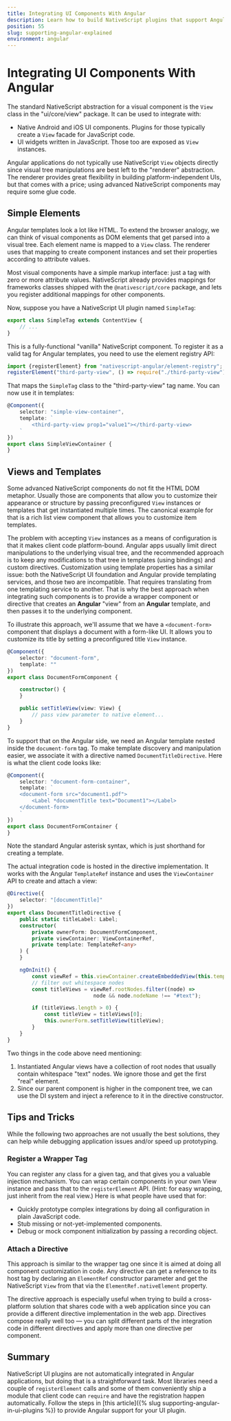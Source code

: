 ```yaml
---
title: Integrating UI Components With Angular
description: Learn how to build NativeScript plugins that support Angular, and that integrate with NativeScript’s standard set of user interface components.
position: 55
slug: supporting-angular-explained
environment: angular
---
```


# Integrating UI Components With Angular

The standard NativeScript abstraction for a visual component is the `View` class in the "ui/core/view" package. It can be used to integrate with:

* Native Android and iOS UI components. Plugins for those typically create a `View` facade for JavaScript code.
* UI widgets written in JavaScript. Those too are exposed as `View` instances.

Angular applications do not typically use NativeScript `View` objects directly since visual tree manipulations are best left to the "renderer" abstraction. The renderer provides great flexibility in building platform-independent UIs, but that comes with a price; using advanced NativeScript components may require some glue code.

## Simple Elements

Angular templates look a lot like HTML. To extend the browser analogy, we can think of visual components as DOM elements that get parsed into a visual tree. Each element name is mapped to a `View` class. The renderer uses that mapping to create component instances and set their properties according to attribute values.

Most visual components have a simple markup interface: just a tag with zero or more attribute values. NativeScript already provides mappings for frameworks classes shipped with the `@nativescript/core` package, and lets you register additional mappings for other components.

Now, suppose you have a NativeScript UI plugin named `SimpleTag`:

```TypeScript
export class SimpleTag extends ContentView {
    // ...
}
```

This is a fully-functional "vanilla" NativeScript component. To register it as a valid tag for Angular templates, you need to use the element registry API:

```TypeScript
import {registerElement} from "nativescript-angular/element-registry";
registerElement("third-party-view", () => require("./third-party-view").SimpleTag);
```

That maps the `SimpleTag` class to the "third-party-view" tag name. You can now use it in templates:

```TypeScript
@Component({
    selector: "simple-view-container",
    template: `
        <third-party-view prop1="value1"></third-party-view>
    `
})
export class SimpleViewContainer {
}
```

## Views and Templates

Some advanced NativeScript components do not fit the HTML DOM metaphor. Usually those are components that allow you to customize their appearance or structure by passing preconfigured `View` instances or templates that get instantiated multiple times. The canonical example for that is a rich list view component that allows you to customize item templates.

The problem with accepting `View` instances as a means of configuration is that it makes client code platform-bound. Angular apps usually limit direct manipulations to the underlying visual tree, and the recommended approach is to keep any modifications to that tree in templates (using bindings) and custom directives. Customization using template properties has a similar issue: both the NativeScript UI foundation and Angular provide templating services, and those two are incompatible. That requires translating from one templating service to another. That is why the best approach when integrating such components is to provide a wrapper component or directive that creates an **Angular** "view" from an **Angular** template, and then passes it to the underlying component.

To illustrate this approach, we'll assume that we have a `<document-form>` component that displays a document with a form-like UI. It allows you to customize its title by setting a preconfigured title `View` instance.

```TypeScript
@Component({
    selector: "document-form",
    template: ""
})
export class DocumentFormComponent {

    constructor() {
    }

    public setTitleView(view: View) {
        // pass view parameter to native element...
    }
}
```

To support that on the Angular side, we need an Angular template nested inside the `document-form` tag. To make template discovery and manipulation easier, we associate it with a directive named `DocumentTitleDirective`. Here is what the client code looks like:

```TypeScript
@Component({
    selector: "document-form-container",
    template: `
    <document-form src="document1.pdf">
        <Label *documentTitle text="Document1"></Label>
    </document-form>
    `
})
export class DocumentFormContainer {
}
```

Note the standard Angular asterisk syntax, which is just shorthand for creating a template.

The actual integration code is hosted in the directive implementation. It works with the Angular `TemplateRef` instance and uses the `ViewContainer` API to create and attach a view:

```TypeScript
@Directive({
    selector: "[documentTitle]"
})
export class DocumentTitleDirective {
    public static titleLabel: Label;
    constructor(
        private ownerForm: DocumentFormComponent,
        private viewContainer: ViewContainerRef,
        private template: TemplateRef<any>
    ) {
    }

    ngOnInit() {
        const viewRef = this.viewContainer.createEmbeddedView(this.template);
        // filter out whitespace nodes
        const titleViews = viewRef.rootNodes.filter((node) =>
                            node && node.nodeName !== "#text");

        if (titleViews.length > 0) {
            const titleView = titleViews[0];
            this.ownerForm.setTitleView(titleView);
        }
    }
}
```

Two things in the code above need mentioning:

1. Instantiated Angular views have a collection of root nodes that usually contain whitespace "text" nodes. We ignore those and get the first "real" element.
2. Since our parent component is higher in the component tree, we can use the DI system and inject a reference to it in the directive constructor.

## Tips and Tricks

While the following two approaches are not usually the best solutions, they can help while debugging application issues and/or speed up prototyping.

### Register a Wrapper Tag

You can register any class for a given tag, and that gives you a valuable injection mechanism. You can wrap certain components in your own View instance and pass that to the `registerElement` API. (Hint: for easy wrapping, just inherit from the real view.) Here is what people have used that for:

* Quickly prototype complex integrations by doing all configuration in plain JavaScript code.
* Stub missing or not-yet-implemented components.
* Debug or mock component initialization by passing a recording object.

### Attach a Directive

This approach is similar to the wrapper tag one since it is aimed at doing all component customization in code. Any directive can get a reference to its host tag by declaring an `ElementRef` constructor parameter and get the NativeScript `View` from that via the `ElementRef.nativeElement` property.

The directive approach is especially useful when trying to build a cross-platform solution that shares code with a web application since you can provide a different directive implementation in the web app. Directives compose really well too &mdash; you can split different parts of the integration code in different directives and apply more than one directive per component. 

## Summary

NativeScript UI plugins are not automatically integrated in Angular applications, but doing that is a straightforward task. Most libraries need a couple of `registerElement` calls and some of them conveniently ship a module that client code can `require` and have the registration happen automatically. Follow the steps in [this article]({% slug supporting-angular-in-ui-plugins %}) to provide Angular support for your UI plugin.
